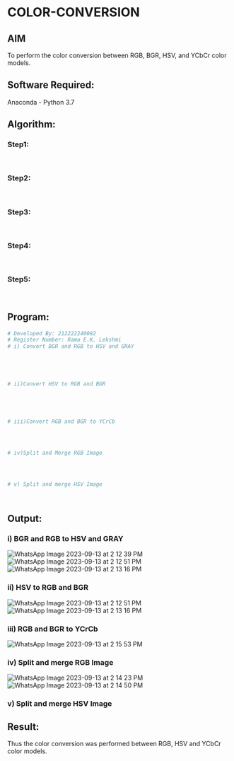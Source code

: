 # COLOR-CONVERSION
## AIM
To perform the color conversion between RGB, BGR, HSV, and YCbCr color models.

## Software Required:
Anaconda - Python 3.7
## Algorithm:
### Step1:
<br>

### Step2:
<br>

### Step3:
<br>

### Step4:
<br>

### Step5:
<br>

## Program:
```python
# Developed By: 212222240082
# Register Number: Rama E.K. Lekshmi
# i) Convert BGR and RGB to HSV and GRAY





# ii)Convert HSV to RGB and BGR





# iii)Convert RGB and BGR to YCrCb




# iv)Split and Merge RGB Image




# v) Split and merge HSV Image




```
## Output:
### i) BGR and RGB to HSV and GRAY
![WhatsApp Image 2023-09-13 at 2 12 39 PM](https://github.com/Rama-Lekshmi/COLOR-CONVERSION/assets/118541549/dbbbe319-ae24-4c01-8b13-f1b8923c8e45)
![WhatsApp Image 2023-09-13 at 2 12 51 PM](https://github.com/Rama-Lekshmi/COLOR-CONVERSION/assets/118541549/0a9001a3-7de2-4370-8cfd-3534db242a83)
![WhatsApp Image 2023-09-13 at 2 13 16 PM](https://github.com/Rama-Lekshmi/COLOR-CONVERSION/assets/118541549/394d82d8-30d4-4415-934c-a27ead566248)


### ii) HSV to RGB and BGR
![WhatsApp Image 2023-09-13 at 2 12 51 PM](https://github.com/Rama-Lekshmi/COLOR-CONVERSION/assets/118541549/0a9001a3-7de2-4370-8cfd-3534db242a83)
![WhatsApp Image 2023-09-13 at 2 13 16 PM](https://github.com/Rama-Lekshmi/COLOR-CONVERSION/assets/118541549/394d82d8-30d4-4415-934c-a27ead566248)

### iii) RGB and BGR to YCrCb

![WhatsApp Image 2023-09-13 at 2 15 53 PM](https://github.com/Rama-Lekshmi/COLOR-CONVERSION/assets/118541549/e5b110ef-f033-44a1-a109-4d16edaafdde)


### iv) Split and merge RGB Image

![WhatsApp Image 2023-09-13 at 2 14 23 PM](https://github.com/Rama-Lekshmi/COLOR-CONVERSION/assets/118541549/7f49e979-1345-4344-8997-6f6fc02ef421)
![WhatsApp Image 2023-09-13 at 2 14 50 PM](https://github.com/Rama-Lekshmi/COLOR-CONVERSION/assets/118541549/2a5ada39-0de1-4c91-b514-837fe3be6cba)


### v) Split and merge HSV Image



## Result:
Thus the color conversion was performed between RGB, HSV and YCbCr color models.
